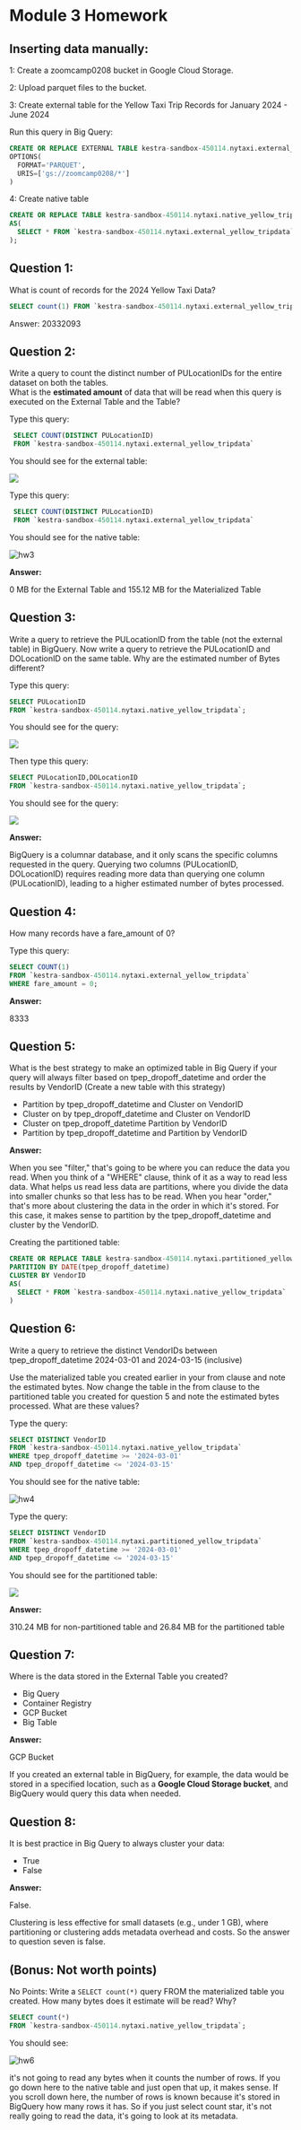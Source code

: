 # Module 3 Homework

## Inserting data manually:

1: Create a zoomcamp0208 bucket in Google Cloud Storage.

2: Upload parquet files to the bucket.

3: Create external table for the Yellow Taxi Trip Records for January 2024 - June 2024 

Run this query in Big Query:

```sql
CREATE OR REPLACE EXTERNAL TABLE kestra-sandbox-450114.nytaxi.external_yellow_tripdata
OPTIONS(
  FORMAT='PARQUET',
  URIS=['gs://zoomcamp0208/*']
)
```

4: Create native table 

```sql
CREATE OR REPLACE TABLE kestra-sandbox-450114.nytaxi.native_yellow_tripdata
AS(
  SELECT * FROM `kestra-sandbox-450114.nytaxi.external_yellow_tripdata`
);
```

## Question 1:

What is count of records for the 2024 Yellow Taxi Data?

```sql
SELECT count(1) FROM `kestra-sandbox-450114.nytaxi.external_yellow_tripdata`;
```

Answer: 20332093

## Question 2:

Write a query to count the distinct number of PULocationIDs for the entire dataset on both the tables.  
What is the **estimated amount** of data that will be read when this query is executed on the External Table and the Table?

Type this query:

```sql
 SELECT COUNT(DISTINCT PULocationID)
 FROM `kestra-sandbox-450114.nytaxi.external_yellow_tripdata`
```

You should see for the external table:

![](/Users/sitara/Desktop/截图/截屏2025-02-09%2015.58.42.png)

Type this query:

```sql
 SELECT COUNT(DISTINCT PULocationID)
 FROM `kestra-sandbox-450114.nytaxi.external_yellow_tripdata`
```

You should see for the native table:

 ![hw3](/Users/sitara/Desktop/截图/截屏2025-02-09%2016.10.44.png)

**Answer:**

0 MB for the External Table and 155.12 MB for the Materialized Table

## Question 3:

Write a query to retrieve the PULocationID from the table (not the external table) in BigQuery. Now write a query to retrieve the PULocationID and DOLocationID on the same table. Why are the estimated number of Bytes different?

Type  this query:

```sql
SELECT PULocationID
FROM `kestra-sandbox-450114.nytaxi.native_yellow_tripdata`;
```

You should see for the query:

![](/Users/sitara/Desktop/截图/截屏2025-02-09%2016.27.15.png)

Then type this query:

```sql
SELECT PULocationID,DOLocationID
FROM `kestra-sandbox-450114.nytaxi.native_yellow_tripdata`;
```

You should see for the query:

![](/Users/sitara/Desktop/截图/截屏2025-02-09%2016.28.57.png)

**Answer:**

BigQuery is a columnar database, and it only scans the specific columns requested in the query. Querying two columns (PULocationID, DOLocationID) requires reading more data than querying one column (PULocationID), leading to a higher estimated number of bytes processed.

## Question 4:

How many records have a fare_amount of 0?

Type this query:

```sql
SELECT COUNT(1)
FROM `kestra-sandbox-450114.nytaxi.external_yellow_tripdata`
WHERE fare_amount = 0;
```

**Answer:**

8333

## Question 5:

What is the best strategy to make an optimized table in Big Query if your query will always filter based on tpep_dropoff_datetime and order the results by VendorID (Create a new table with this strategy)

- Partition by tpep_dropoff_datetime and Cluster on VendorID
- Cluster on by tpep_dropoff_datetime and Cluster on VendorID
- Cluster on tpep_dropoff_datetime Partition by VendorID
- Partition by tpep_dropoff_datetime and Partition by VendorID

**Answer:**

When you see "filter," that's going to be where you can reduce the data you read. When you think of a "WHERE" clause, think of it as a way to read less data. What helps us read less data are partitions, where you divide the data into smaller chunks so that less has to be read. When you hear "order," that's more about clustering the data in the order in which it's stored. For this case, it makes sense to partition by the tpep_dropoff_datetime and cluster by the VendorID.

Creating the partitioned table:

```sql
CREATE OR REPLACE TABLE kestra-sandbox-450114.nytaxi.partitioned_yellow_tripdata
PARTITION BY DATE(tpep_dropoff_datetime)
CLUSTER BY VendorID
AS(
  SELECT * FROM `kestra-sandbox-450114.nytaxi.native_yellow_tripdata`
)
```

## Question 6:

Write a query to retrieve the distinct VendorIDs between tpep_dropoff_datetime 2024-03-01 and 2024-03-15 (inclusive)

Use the materialized table you created earlier in your from clause and note the estimated bytes. Now change the table in the from clause to the partitioned table you created for question 5 and note the estimated bytes processed. What are these values?

Type the query:

```sql
SELECT DISTINCT VendorID
FROM `kestra-sandbox-450114.nytaxi.native_yellow_tripdata`
WHERE tpep_dropoff_datetime >= '2024-03-01'
AND tpep_dropoff_datetime <= '2024-03-15'
```

You should see for the native table:

![hw4](/Users/sitara/Desktop/Q6-1.png)

 Type the query:

```sql
SELECT DISTINCT VendorID
FROM `kestra-sandbox-450114.nytaxi.partitioned_yellow_tripdata`
WHERE tpep_dropoff_datetime >= '2024-03-01'
AND tpep_dropoff_datetime <= '2024-03-15'
```

You should see for the partitioned table:

![](/Users/sitara/Desktop/截图/Q6-2.png)

**Answer:**

310.24 MB for non-partitioned table and 26.84 MB for the partitioned table

## Question 7:

Where is the data stored in the External Table you created?

- Big Query
- Container Registry
- GCP Bucket
- Big Table

**Answer:**

GCP Bucket

If you created an external table in BigQuery, for example, the data would be stored in a specified location, such as a **Google Cloud Storage bucket**, and BigQuery would query this data when needed.

## Question 8:

It is best practice in Big Query to always cluster your data:

- True
- False

**Answer:**

False.

Clustering is less effective for small datasets (e.g., under 1 GB), where partitioning or clustering adds metadata overhead and costs. So the answer to question seven is false.

## (Bonus: Not worth points)

No Points: Write a `SELECT count(*)` query FROM the materialized table you created. How many bytes does it estimate will be read? Why?

```sql
SELECT count(*)
FROM `kestra-sandbox-450114.nytaxi.native_yellow_tripdata`;
```

You should see:

![hw6](/Users/sitara/Desktop/截图/bonus.png)

it's not going to read any bytes when it counts the number of rows. If you go down here to the native table and just open that up, it makes sense. If you scroll down here, the number of rows is known because it's stored in BigQuery how many rows it has. So if you just select count star, it's not really going to read the data, it's going to look at its metadata.

 
